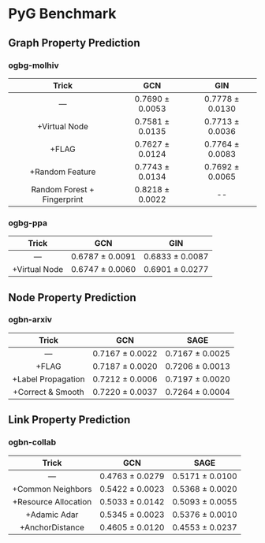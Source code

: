 # PyG Benchmark

## Graph Property Prediction

### ogbg-molhiv

|            Trick            |       GCN       |       GIN       |
|:---------------------------:|:---------------:|:---------------:|
|              —              | 0.7690 ± 0.0053 | 0.7778 ± 0.0130 |
|        +Virtual Node        | 0.7581 ± 0.0135 | 0.7713 ± 0.0036 |
|            +FLAG            | 0.7627 ± 0.0124 | 0.7764 ± 0.0083 |
|       +Random Feature       | 0.7743 ± 0.0134 | 0.7692 ± 0.0065 |
| Random Forest + Fingerprint | 0.8218 ± 0.0022 |        --       |


### ogbg-ppa

|     Trick     |       GCN       |       GIN       |
|:-------------:|:---------------:|:---------------:|
|       —       | 0.6787 ± 0.0091 | 0.6833 ± 0.0087 |
| +Virtual Node | 0.6747 ± 0.0060 | 0.6901 ± 0.0277 |

## Node Property Prediction

### ogbn-arxiv

|        Trick       |       GCN       |       SAGE      |
|:------------------:|:---------------:|:---------------:|
|          —         | 0.7167 ± 0.0022 | 0.7167 ± 0.0025 |
|        +FLAG       | 0.7187 ± 0.0020 | 0.7206 ± 0.0013 |
| +Label Propagation | 0.7212 ± 0.0006 | 0.7197 ± 0.0020 |
|  +Correct & Smooth | 0.7220 ± 0.0037 | 0.7264 ± 0.0004 |

## Link Property Prediction

### ogbn-collab

|         Trick        |       GCN       |       SAGE      |
|:--------------------:|:---------------:|:---------------:|
|           —          | 0.4763 ± 0.0279 | 0.5171 ± 0.0100 |
|   +Common Neighbors  | 0.5422 ± 0.0023 | 0.5368 ± 0.0020 |
| +Resource Allocation | 0.5033 ± 0.0142 | 0.5093 ± 0.0055 |
|     +Adamic Adar     | 0.5345 ± 0.0023 | 0.5376 ± 0.0010 |
|    +AnchorDistance   | 0.4605 ± 0.0120 | 0.4553 ± 0.0237 |